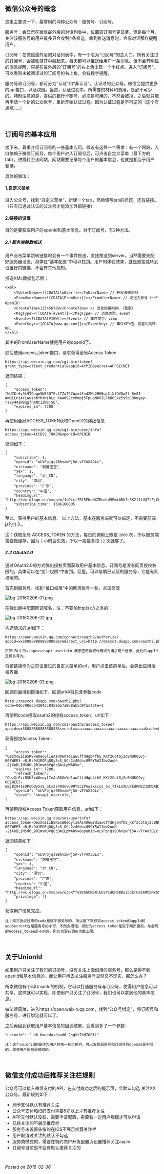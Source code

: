 ## 微信公众号的概念

这里主要说一下，最常用的两种公众号：服务号、订阅号。

服务号：会显示在微信最外层的对话列表中，位置较订阅号更显著。但是每个月，关注该服务号的用户最多只会收到4条推送。收到推送消息时，会像对话那样提醒用户。

订阅号：在微信最外层的对话列表中，有一个名为“订阅号”的总入口。所有关注过的订阅号，会被收录其中藏起来。每天都可以推送给用户一条消息。但不会有明显的消息提醒，只是在最外层的“订阅号”的右上角出现一个小红点。进入“订阅号”，可以看到未被阅读过的订阅号的右上角，会有数字提醒。

服务号和订阅号，都可分为“认证”和“非认证”。认证过的公众号，微信会提供更多的api接口，以及权限。当然，认证过程中，所需要的材料和费用，是必不可少的。特别注意的是，提供的银行卡账号，必须是可用的，不然会被拒，之后就只能再申请一个新的公众账号，重新开始认证过程。因为认证过程是不可逆的（这个有点坑。。。）

&nbsp;

## 订阅号的基本应用

接下来，着重介绍订阅号的一些基本应用。假设有这样一个需求：有一个网站，入口依赖于微信订阅号，每个用户进入订阅号后，可点击自定义菜单（最下方的tab），进跳转至该网站，网站需要记录每个用户的基本信息，也就是相当于用户登录。

具体的做法：

#### 1.自定义菜单
进入公众号，找到“自定义菜单”，新建一个tab，然后填写tab的标题，还有链接。（只有已通过认证的公众号才能添加外部链接）

#### 2.链接的设置
目的是要获取用户的openId和基本信息。对于订阅号，有2种方法。

##### 2.1 服务端静默推送
用户点击菜单跳转链接时会有一个事件推送，直接推送到server，当然需要先配好服务器设置，具体在“基本配置”中可以找到。用户的体验效果，就是直接跳转到设置好的链接，不会有其他感知。

推送XML数据包示例：

```
<xml>
    <ToUserName><![CDATA[toUser]]></ToUserName> // 开发者微信号
    <FromUserName><![CDATA[FromUser]]></FromUserName> // 发送方帐号（一个OpenID）
    <CreateTime>123456789</CreateTime> // 消息创建时间 （整型）
    <MsgType><![CDATA[event]]></MsgType> // 消息类型，event
    <Event><![CDATA[VIEW]]></Event> // 事件类型，view
    <EventKey><![CDATA[www.qq.com]]></EventKey> // 事件KEY值，设置的跳转URL
</xml>
```

其中的FromUserName就是用户的openId了。

然后使用access_token接口，请求获得全局Access Token

```
https://api.weixin.qq.com/cgi-bin/token?grant_type=client_credential&appid=APPID&secret=APPSECRET
```

返回结果：

```
{
    "access_token": "NU7Kr6v9L9TQaqm5NE3OTPctTZx797Wxw4Snd2WL2HHBqLCiXlDVOw2l-Se0I-WmOLLniAYLAwzhbYhXNjbLc_KAA092cxkmpj5FpuqNO0IL7bB0Exz5s5qC9Umypy-rz2y441W9qgfnmNtIZWSjSQ",
    "expires_in": 7200
}
```

再使用全局ACCESS_TOKEN获取OpenID的详细信息

```
https://api.weixin.qq.com/cgi-bin/user/info?access_token=ACCESS_TOKEN&openid=OPENID
```

返回如下：

```
{
    "subscribe": 1,
    "openid": "oLVPpjqs2BhvzwPj5A-vTYAX4GLc",
    "nickname": "刺猬宝宝",
    "sex": 1,
    "language": "zh_CN",
    "city": "深圳",
    "province": "广东",
    "country": "中国",
    "headimgurl": "http://wx.qlogo.cn/mmopen/JcDicrZBlREhnNXZRudod9PmibRkIs5K2f1tUQ7lFjC63pYHaXGxNDgMzjGDEuvzYZbFOqtUXaxSdoZG6iane5ko9H30krIbzGv/0",
    "subscribe_time": 1386160805
}
```

至此，获得用户的基本信息。 以上方法，基本在服务端就可以搞定，不需要前端js的介入。

注：获取全局 ACCESS_TOKEN 的方法，每日的调用上限是 `2000` 次，所以服务端需要做缓存，因为 `2` 小时会失效，所以一般最多取 `12` 次就够了。


##### 2.2 OAuth2.0

通过OAuth2.0的方式弹出授权页面获取用户基本信息。订阅号是没有网页授权权限的，具体可以在“接口权限”中查到。但是，可以借助已认证的服务号，它是有此权限的。

首先到服务号，找到“接口权限”中的网页账号一栏，点击修改

![bg-20160206-01.png](https://github.com/micherwa/blogs/blob/master/images/2016/bg-20160206-01.png)

在弹出层中配置回调域名，注：不要加http(s)://之类的

![bg-20160206-02.jpg](https://github.com/micherwa/blogs/blob/master/images/2016/bg-20160206-02.jpg)

构造请求的url如下：

```
https://open.weixin.qq.com/connect/oauth2/authorize?appid=wx8888888888888888&redirect_uri=http://mascot.duapp.com/oauth2.php&response_type=code&scope=snsapi_userinfo&state=1#wechat_redirect
```

`页面URL中的scope=snsapi_userinfo 表示应用授权作用域为请求用户信息，此处的appId是服务号的。`

将该链接作为之前设置过的自定义菜单的url，用户点击该菜单后，会弹出应用授权界面

![bg-20160206-03.png](https://github.com/micherwa/blogs/blob/master/images/2016/bg-20160206-03.png)

回调页面得到链接如下，回调url中将包含参数code

```
http://mascot.duapp.com/oauth2.php?code=00b788e3b42043c8459a57a8d8ab5d9f&state=1
```
再使用code换取oauth2的授权access_token，url如下：

```
https://api.weixin.qq.com/sns/oauth2/access_token?appid=wx8888888888888888&secret=aaaaaaaaaaaaaaaaaaaaaaaaaaaaaaaa&code=00b788e3b42043c8459a57a8d8ab5d9f&grant_type=authorization_code
```

获得授权Access Token:

```
{
    "access_token": "OezXcEiiBSKSxW0eoylIeAsR0GmYd1awCffdHgb4fhS_KKf2CotGj2cBNUKQQvj-G0ZWEE5-uBjBz941EOPqDQy5sS_GCs2z40dnvU99Y5AI1bw2uqN--2jXoBLIM5d6L9RImvm8Vg8cBAiLpWA8Vw",
    "expires_in": 7200,
    "refresh_token": "OezXcEiiBSKSxW0eoylIeAsR0GmYd1awCffdHgb4fhS_KKf2CotGj2cBNUKQQvj-G0ZWEE5-uBjBz941EOPqDQy5sS_GCs2z40dnvU99Y5CZPAwZksiuz_6x_TfkLoXLU7kdKM2232WDXB3Msuzq1A",
    "openid": "oLVPpjqs9BhvzwPj5A-vTYAX3GLc",
    "scope": "snsapi_userinfo,"
}
```

再使用授权Access Token获取用户信息，url如下：

```
https://api.weixin.qq.com/sns/userinfo?access_token=OezXcEiiBSKSxW0eoylIeAsR0GmYd1awCffdHgb4fhS_KKf2CotGj2cBNUKQQvj-G0ZWEE5-uBjBz941EOPqDQy5sS_GCs2z40dnvU99Y5AI1bw2uqN--2jXoBLIM5d6L9RImvm8Vg8cBAiLpWA8Vw&openid=oLVPpjqs9BhvzwPj5A-vTYAX3GLc
```

返回结果如下：

```
{
    "openid": "oLVPpjqs9BhvzwPj5A-vTYAX3GLc",
    "nickname": "刺猬宝宝",
    "sex": 1,
    "language": "zh_CN",
    "city": "深圳",
    "province": "广东",
    "country": "中国",
    "headimgurl": "http://wx.qlogo.cn/mmopen/utpKYf69VAbCRDRlbUsPsdQN38DoibCkrU6SAMCSNx558eTaLVM8PyM6jlEGzOrH67hyZibIZPXu4BK1XNWzSXB3Cs4qpBBg18/0",
    "privilege": []
}
```

获取用户信息完成。

`注：网页授权过来的code是属于服务号的，所以接下来获取access_token的appId和appSecrect也是服务号的才行，不然会报错。得到的access_token是属于网页授权，与全局的Access_token是不同的，所以也没有调用次数上限。`

&nbsp;

## 关于UnionId

如果用户只关注了我们的订阅号，没有关注上面借用的服务号，那么是得不到openId和基本信息的，而让用户再去关注服务号显然又不现实，那怎么办？

所幸微信有个叫UnionId的机制，它可以打通服务号与订阅号，使得用户信息可以共享。这样就可以实现，即使用户只关注了订阅号，我们也可以拿到他的基本信息。

做法很简单，进入https://open.weixin.qq.com，找到“公众号绑定”，将订阅号和服务号，进行绑定就可以了。

之后再回到获取用户基本信息的回调结果，会看到多了一个参数:

```
"unionid": " o6_bmasdasdsad6_2sgVt7hMZOPfL"
```

`注：这个unionid的是作为用户的唯一标示用的，可以发现服务号和订阅号的openId是不同的，即使用户信息是相同的。`

&nbsp;

## 微信支付成功后推荐关注栏规则

公众号可以接入微信支付的API，在支付成功之后的提示页，会默认勾选 关注XX公众号。最新规则如下：
- 刷卡支付默认有推荐关注
- 公众号支付和扫码支付需要5元以上才有推荐关注
- APP支付默认没有，需要申请配置，需要有一定用户规模才可以申请
- 已经关注的不展示推荐栏
- 服务号未设置头像的在IOS不展示推荐关注栏
- 用户取消过关注的默认不勾选
- 服务商模式的，需要在特约商户开发配置页设置推荐关注appid
- 订阅号目前是不会有默认推荐关注的

&nbsp;

*Posted on 2016-02-06*
